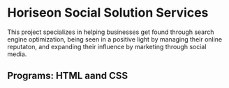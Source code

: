 # Horiseon Social Solution Services

This project specializes in helping businesses get found through search engine optimization, being seen in a positive light by managing their online reputaton, and  expanding their influence by marketing through social media. 


## Programs: HTML aand CSS
